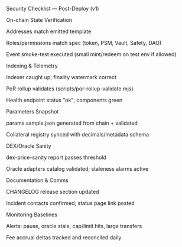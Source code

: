 
Security Checklist — Post-Deploy (v1)

On-chain State Verification

 Addresses match emitted template

 Roles/permissions match spec (token, PSM, Vault, Safety, DAO)

 Event smoke-test executed (small mint/redeem on test env if allowed)

Indexing & Telemetry

 Indexer caught up; finality watermark correct

 PoR rollup validates (scripts/por-rollup-validate.mjs)

 Health endpoint status "ok"; components green

Parameters Snapshot

 params.sample.json generated from chain + validated

 Collateral registry synced with decimals/metadata schema

DEX/Oracle Sanity

 dex-price-sanity report passes threshold

 Oracle adapters catalog validated; staleness alarms active

Documentation & Comms

 CHANGELOG release section updated

 Incident contacts confirmed; status page link posted

Monitoring Baselines

 Alerts: pause, oracle stale, cap/limit hits, large transfers

 Fee accrual deltas tracked and reconciled daily
